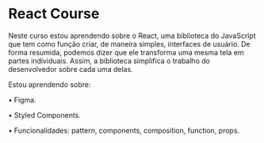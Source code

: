 # React Course

Neste curso estou aprendendo sobre o React, uma biblioteca do JavaScript que tem como função criar, de maneira simples, interfaces de usuário. De forma resumida, podemos dizer que ele transforma uma mesma tela em partes individuais. Assim, a biblioteca simplifica o trabalho do desenvolvedor sobre cada uma delas.

Estou aprendendo sobre:

• Figma.

• Styled Components.

• Funcionalidades: pattern, components, composition, function, props.
